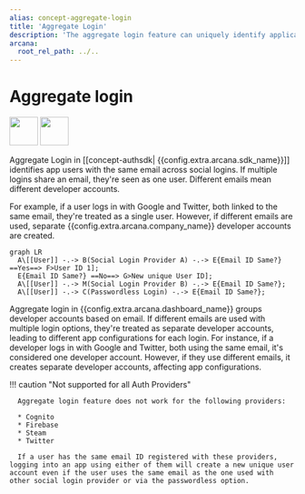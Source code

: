 ```yaml
---
alias: concept-aggregate-login
title: 'Aggregate Login'
description: 'The aggregate login feature can uniquely identify application users even if they use different social accounts to log in to the app.'
arcana:
  root_rel_path: ../..
---
```


# Aggregate login

<img src="/img/icons/i_data_xfer_owner_light.png#only-light" width="50"/>
<img src="/img/icons/i_data_xfer_owner_dark.png#only-dark" width="50"/>

Aggregate Login in [[concept-authsdk| {{config.extra.arcana.sdk_name}}]] identifies app users with the same email across social logins. If multiple logins share an email, they're seen as one user. Different emails mean different developer accounts.

For example, if a user logs in with Google and Twitter, both linked to the same email, they're treated as a single user. However, if different emails are used, separate {{config.extra.arcana.company_name}} developer accounts are created.

```mermaid
graph LR
  A\[[User]] -.-> B(Social Login Provider A) -.-> E{Email ID Same?} ==Yes==> F>User ID 1];
  E{Email ID Same?} ==No==> G>New unique User ID];
  A\[[User]] -.-> M(Social Login Provider B) -.-> E{Email ID Same?};
  A\[[User]] -.-> C(Passwordless Login) -.-> E{Email ID Same?};
```

Aggregate login in {{config.extra.arcana.dashboard_name}} groups developer accounts based on email. If different emails are used with multiple login options, they're treated as separate developer accounts, leading to different app configurations for each login. For instance, if a developer logs in with Google and Twitter, both using the same email, it's considered one developer account. However, if they use different emails, it creates separate developer accounts, affecting app configurations.

!!! caution "Not supported for all Auth Providers"

      Aggregate login feature does not work for the following providers:

      * Cognito
      * Firebase
      * Steam
      * Twitter

      If a user has the same email ID registered with these providers, logging into an app using either of them will create a new unique user account even if the user uses the same email as the one used with other social login provider or via the passwordless option.